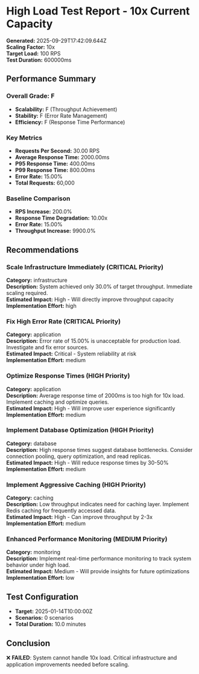# High Load Test Report - 10x Current Capacity

**Generated:** 2025-09-29T17:42:09.644Z  
**Scaling Factor:** 10x  
**Target Load:** 100 RPS  
**Test Duration:** 600000ms

## Performance Summary

### Overall Grade: F

- **Scalability:** F (Throughput Achievement)
- **Stability:** F (Error Rate Management)
- **Efficiency:** F (Response Time Performance)

### Key Metrics

- **Requests Per Second:** 30.00 RPS
- **Average Response Time:** 2000.00ms
- **P95 Response Time:** 400.00ms
- **P99 Response Time:** 800.00ms
- **Error Rate:** 15.00%
- **Total Requests:** 60,000

### Baseline Comparison

- **RPS Increase:** 200.0%
- **Response Time Degradation:** 10.00x
- **Error Rate:** 15.00%
- **Throughput Increase:** 9900.0%

## Recommendations


### Scale Infrastructure Immediately (CRITICAL Priority)

**Category:** infrastructure  
**Description:** System achieved only 30.0% of target throughput. Immediate scaling required.  
**Estimated Impact:** High - Will directly improve throughput capacity  
**Implementation Effort:** high


### Fix High Error Rate (CRITICAL Priority)

**Category:** application  
**Description:** Error rate of 15.00% is unacceptable for production load. Investigate and fix error sources.  
**Estimated Impact:** Critical - System reliability at risk  
**Implementation Effort:** medium


### Optimize Response Times (HIGH Priority)

**Category:** application  
**Description:** Average response time of 2000ms is too high for 10x load. Implement caching and optimize queries.  
**Estimated Impact:** High - Will improve user experience significantly  
**Implementation Effort:** medium


### Implement Database Optimization (HIGH Priority)

**Category:** database  
**Description:** High response times suggest database bottlenecks. Consider connection pooling, query optimization, and read replicas.  
**Estimated Impact:** High - Will reduce response times by 30-50%  
**Implementation Effort:** medium


### Implement Aggressive Caching (HIGH Priority)

**Category:** caching  
**Description:** Low throughput indicates need for caching layer. Implement Redis caching for frequently accessed data.  
**Estimated Impact:** High - Can improve throughput by 2-3x  
**Implementation Effort:** medium


### Enhanced Performance Monitoring (MEDIUM Priority)

**Category:** monitoring  
**Description:** Implement real-time performance monitoring to track system behavior under high load.  
**Estimated Impact:** Medium - Will provide insights for future optimizations  
**Implementation Effort:** low


## Test Configuration

- **Target:** 2025-01-14T10:00:00Z
- **Scenarios:** 0 scenarios
- **Total Duration:** 10.0 minutes

## Conclusion

❌ **FAILED**: System cannot handle 10x load. Critical infrastructure and application improvements needed before scaling.
